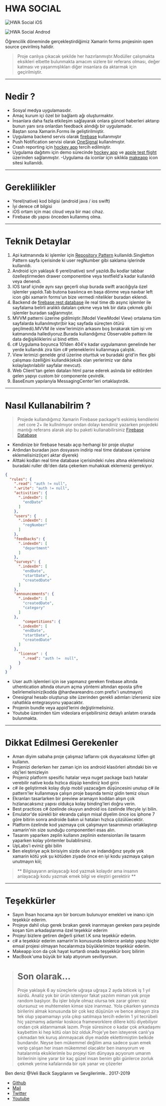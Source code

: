 # HWA SOCIAL

![HWA Social iOS](https://github.com/VB10/HWASocial/blob/master/demo/Screen%20Shot%202019-02-05%20at%2020.06.45.png?raw=true)

![HWA Social Androd](https://github.com/VB10/HWASocial/blob/master/demo/Screen%20Shot%202019-02-05%20at%2020.10.16.png?raw=true)

Öğrencilik döneminde gerçekleştirdiğimiz Xamarin forms projesinin open source çevirilmiş halidir.

> Proje canlıya çıkacak şekilde her hazırlanmıştır.Modüller çalışmakta eksikleri elbette bulunmakta amacım sizlere bir referans olması, değer katması ve yaşanmışlıkları diğer insanlara da aktarmak için geçirilmiştir.

----------
# Nedir ?
- Sosyal medya uygulamasıdır.
- Amaç kurum içi özel bir bağlantı ağı oluşturmaktır.
- İnsanlara daha fazla etkileşim sağlayarak onlara güncel haberleri aktarıp bunun yanı sıra onlardan feedback alındığı bir uygulamadır.
- Baştan sona Xamarin.Forms ile geliştirilmiştir.
- Uygulama backend servis olarak [firebase](https://console.firebase.google.com/u/0/) kullanmıştır
- Push Notification servisi olarak [OneSignal](https://onesignal.com/) kullanılmıştır.
- Crash reporting için [hockey app](https://hockeyapp.net/) tercih edilmiştir.
- Uygulama dağıtımı için demo sürecinde [hockey app](https://hockeyapp.net/) ve [apple test flight](https://developer.apple.com/testflight/) üzerinden sağlanmıştır.
-Uygulama da iconlar için sıklıkla [makeapp](https://makeappicon.com/) icon sitesi kullanıldı.

----------
# Gereklilikler
- Yerel(native) kod bilgisi (android java / ios swift)
- İyi derece c# bilgisi
- iOS ortam için mac cloud veya bir mac cihaz.
- Firebase db yapısı önceden kullanmış olma.

----------
# Teknik Detaylar
1. Api katmanında ki işlemler için [Repository Pattern](https://medium.com/@hardwareandro/geli%C5%9Ftiricinin-rehberi-55cf3e4703a3) kullanıldı.Singletton Pattern sayfa içerisinde ki user regNumber gibi  saklama işlerinde kullanıldı.
2.  Android için yaklaşık 6 yerel(native) sınıf yazıldı.Bu kodlar tabbar özelleştirmeden drawer componentine veya textfield'a kadar kullanıldı veya denendi.
3. IOS taraf içinde aynı sayı geçerli olup burada swift aracılığıyla özel işlemler yapıldı.Tab butona basılınca en başa dönme veya navbar left icon gibi xamarin forms'un bize vermedi nitelikler buradan eklendi.
4. Backend de [firebase rest database](https://firebase.google.com/docs/reference/rest/database/) ile real time db async işlemler ile sayfalama belirli aralıklı dataları çekme veya tek bir data çekmek gibi işlemler buradan sağlanmıştır.
5. MVVM patterni üzerine gidilmiştir.(Model ViewModel View) ortalama tüm sayfalarda kullanılmıştır(bir kaç sayfada süreçten ötürü geçilmedi).MVVM ile view'lerimizin arkasını boş bırakarak tüm işi vm katmanında hallediyoruz.Burada kullandığımız Observable pattern ile data değişikliklerini ui bind ettim.
6. c# Uygulama boyunca 101den 404'e kadar uygulamanın genelinde her yerde kullandık zira tüm c# yeteneklerini kullanmaya çalıştık.
7. View lerimizi genelde grid üzerine oturttuk ve buradaki grid'in flex gibi çalışması özelliğini kullandık(eksik olan yerlerimiz var daha kolaylaştırılabilir sayfalar mevcut).
8. Web Client'tan gelen dataları html parse ederek aslında bir editörden gelen yapıyı custom bir componente çevirdik.
9. BaseEnum yapılarıyla MessagingCenter'leri ortaklaştırdık.


----------
# Nasıl Kullanabilrim ?

> Projede kullandığımız Xamarin Firebase package'ti eskimiş kendilerini .net core 2+ ile kullnılmıyor ondan dolayı kendiniz yazarken projedeki mantığı referans alarak alıp bu paketi kullanabilirsiniz [Firebase Database](https://www.nuget.org/packages/FirebaseDatabase.net/)

- Kendinize bir firebase hesabı açıp herhangi bir proje oluştur
- Ardından buradan json dosyasını indirip real time database içerisine eklemelisiniz(içeri aktar diyerek)
- Alttaki kodları real time database içerisindeki rules altına eklemelisiniz buradaki ruller db'den data çekerken muhakkak eklemeniz gerekiyor.
```json
{
  "rules": {
    ".read": "auth != null",
    ".write": "auth != null",
    "activities": {
      ".indexOn": [
        "endDate"
      ]
    },
    "users": {
      ".indexOn": [
        "regNumber"
      ]
    },
    "feedbacks": {
      ".indexOn": [
        "department"
      ]
    },
    "surveys": {
      ".indexOn": [
        "endDate",
        "startDate",
        "createdDate"
      ]
    },
    "announcements": {
      ".indexOn": [
        "createdDate",
        "category"
      ]
    },
        "competitions": {
      ".indexOn": [
        "endDate",
        "startDate",
        "createdDate"
      ]
    },
      "license" : {
        ".read": "auth !=  null",
      }
  } 
}
```
- User auth işlemleri için ise yapmanız gereken firebase altında uthentication altında oturum açma yöntemi altından eposta şifre belirlemelisiniz(kodda @hardwareandro.com prefix'i unutmayın)
- Onesignal hesabı oluşturup site üzerinden gerekli adımları izlerseniz size rahatlıkla entegrasyonu yapacaktır.
- Projenin bundle veya appid'lerini değiştirmelisiniz.
- Youtube üzerinden tüm videolara erişebilirsiniz detaylı anlatım orarada bulunmakta.

----------
# Dikkat Edilmesi Gerekenler
- Aman diyim sabaha proje çalışmaz laflarını çok duyacaksınız lütfen git kullanın.
- Projenizi derlerken her zaman için ios android klasörleri altındaki bin ve obj'leri temizleyin
- Projeniz platform spesific hatalar veya nuget package bazlı hatalar verebilir native koda hızlıca düşüp kendiniz kod girin    
- c# ile geliştirmek kolay diyip mobil yazacağım düşüncesini unutup c# ile pattern'ler kullanmaya çalışın proje başında temiz gidin temiz olsun
- Ekranları tasarlarken bir preview aramayın koddan alışın çok hızlanacaksınız yapısı oldukça kolay binding'leri doğru verin.
- Best practices c# özelinde okuyun android ios özelinde lifecyle iyi bilin.
- Emulator'de sürekli bir ekranda çalışın misal diyelim önce ios iphone 7 göre bitirin sonra androide bakın ui hataları hızlıca çözülüecektir.
- Platform özelinde kod yazmaya çok çalışmayın tasarımınızı ortaklaştırıp xamarin'nin size sunduğu componentleri esas alın.
- Tasarım yaparken zeplin kullanın zeplinin extensionları ile tasarım yaparken kolay yöntemler bulablirsiniz.
- UpLabs'i eviniz gibi bilin
- Ben eleştiriye açık birisiyim sizde olun ve indandığınız şeyde yok xamarin kötü yok şu kötüden ziyade önce en iyi kodu yazmaya çalışın unutmayın kiii;

> ** Bilgisayarın anlayacağı kod yazmak kolaydır ama insanın anlayacağı kodu yazmak emek bilgi ve eleştiri gerektirir ** 

----------
# Teşekkürler
- Sayın İhsan hocama ayrı bir borcum bulunuyor emekleri ve inancı için teşekkür ederim.
- Projeye dahil olup gerek bırakan gerek inanmayan gereken para peşinde koşan tüm arkadaşlarıma özel teşekkür ederim    
- Projeyi bizlere getiren değerli şirket I.K sına teşekkür ederim.
- c# a teşekkür ederim xamarin'in konusunda binlerce anlatıp yapıp hiçbir emsal projesi olmayan hocalarımıza büyüklerimize teşekkür ederim.
- Makeapp icon da çok hayat kurtardı onada teşşekkür borç bilirim
- MacBook'uma büyük bir kalp atıyorum seviliyorsun.



> # Son olarak...
> Proje yaklaşık 6 ay süreçlerle uğraşa uğraşa 2 ayda biticek iş 1 yıl sürdü.
> Analiz yok bir ürün isteniyor fakat yazılım mimarı yok proje random başlıyor.
> Bu işler böyle olmaz olursa tek zarar gören siz olursunuz ve muhtemelen kimse size inanmaz.
> Yola çıkarken yanınıza birilerini almak konusunda bir çok kez düşünün ve bence almayın zira tek olup yapamamayı yola çıkıp satılmaya tercih ederim
> 1 yıl tecrübeli hiç yazmamış adamlar koskoca frameworklere dillere kötü diyebiliyor ondan çok aldanmamak lazım.
> Proje süresince o kadar çok arkadaşımı kaybettim ki hep kötü olan biz olduk.Proje'ye ben isteyerek  canlı'ya çıkmadan tek kuruş alınmayacak diye madde eklettirmiştim belkide bundandır.
> Neyse ben mükemmel değilim ama sadece şuan emek verip çalışan her insan mükemmel olacaktır ben inanıyorum ve hatalarımla eksiklerimle bu projeyi tüm dünyaya açıyorum umarım birilerinin işine yarar bir kaç güzel insan benim gibi günlerce zorluk çekmek yerine kafalarında bir ışık yanar ve çözerler 


Ben deniz  @Veli Bacik Saygılarım ve Sevgilerimle.. 2017-2019
- [Github](https://github.com/VB10)
- [Mail](hardwareandro@gmail.com)
- [Twitter](https://twitter.com/10VBacik)
- [Youtube](https://www.youtube.com/channel/UCdUaAKTLJrPZFStzEJnpQAg)






